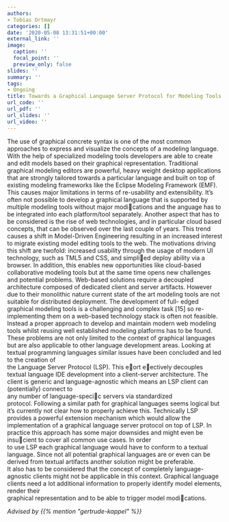```yaml
---
authors:
- Tobias Ortmayr
categories: []
date: '2020-05-08 13:31:51+00:00'
external_link: ''
image:
  caption: ''
  focal_point: ''
  preview_only: false
slides: ''
summary: ''
tags:
- Ongoing
title: Towards a Graphical Language Server Protocol for Modeling Tools
url_code: ''
url_pdf: ''
url_slides: ''
url_video: ''
---
```


The use of graphical concrete syntax is one of the most common approaches to&nbsp;express and visualize the concepts of a modeling language. With the help of specialized modeling tools developers are able to create and edit models based on&nbsp;their graphical representation. Traditional graphical modeling editors are&nbsp;powerful, heavy weight desktop applications that are strongly tailored towards&nbsp;a particular language and built on top of existing modeling frameworks like the&nbsp;Eclipse Modeling Framework (EMF). This causes major limitations in terms&nbsp;of re-usability and extensibility. It’s often not possible to develop a graphical&nbsp;language that is supported by multiple modeling tools without major modications and the anguage has to be integrated into each platform/tool separately.&nbsp;Another aspect that has to be considered is the rise of web technologies, and&nbsp;in particular cloud based concepts, that can be observed over the last couple&nbsp;of years. This trend causes a shift in Model-Driven Engineering resulting in an&nbsp;increased interest to migrate existing model editing tools to the web. The motivations driving this shift are twofold: increased usability through the usage of&nbsp;modern UI technology, such as TML5 and CSS, and simplied deploy ability&nbsp;via a browser. In addition, this enables new opportunities like cloud-based collaborative modeling tools but at the same time opens new challenges and potential&nbsp;problems. Web-based solutions require a decoupled architecture composed of&nbsp;dedicated client and server artifacts. However due to their monolithic nature&nbsp;current state of the art modeling tools are not suitable for distributed deployment. The development of full- edged graphical modeling tools is a challenging&nbsp;and complex task \[15\] so re-implementing them on a web-based technology stack&nbsp;is often not feasible. Instead a proper approach to develop and maintain modern&nbsp;web modeling tools whilst reusing well established modeling platforms has to be&nbsp;found.  
 These problems are not only limited to the context of graphical languages but&nbsp;are also applicable to other language development areas. Looking at textual programming languages similar issues have been concluded and led to the creation of  
 the Language Server Protocol (LSP). This eort eectively decouples textual&nbsp;language IDE development into a client-server architecture. The client is generic&nbsp;and language-agnostic which means an LSP client can (potentially) connect to  
 any number of language-specic servers via standardized protocol.&nbsp;Following a similar path for graphical languages seems logical but it’s currently&nbsp;not clear how to properly achieve this. Technically LSP provides a powerful&nbsp;extension mechanism which would allow the implementation of a graphical language server protocol on top of LSP. In practice this approach has some major&nbsp;downsides and might even be insucient to cover all common use cases. In order  
 to use LSP each graphical language would have to conform to a textual language. Since not all potential graphical languages are or even can be derived&nbsp;from textual artifacts another solution might be preferable.  
 It also has to be considered that the concept of completely language-agnostic&nbsp;clients might not be applicable in this context. Graphical language clients need&nbsp;a lot additional information to properly identify model elements, render their  
 graphical representation and to be able to trigger model modications.

*Advised by {{% mention "gertrude-kappel" %}}*